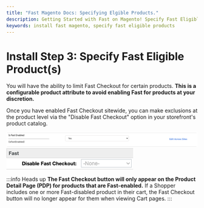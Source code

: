 ```yaml
---
title: "Fast Magento Docs: Specifying Elgible Products."
description: Getting Started with Fast on Magento! Specify Fast Eligible Product(s)
keywords: install fast magento, specify fast eligible products
---
```


# Install Step 3: Specify Fast Eligible Product(s)

You will have the ability to limit Fast Checkout for certain products. **This is a configurable product attribute to avoid enabling Fast for products at your discretion.**

Once you have enabled Fast Checkout sitewide, you can make exclusions at the product level via the "Disable Fast Checkout" option in your storefront's product catalog.

<img alt="show fast button input set to no" src="./images/image8.png"/>

<img alt="show fast button input set to no" src="./images/image2.png"/>

:::info Heads up
**The Fast Checkout button will only appear on the Product Detail Page (PDP) for products that are Fast-enabled.** If a Shopper includes one or more Fast-disabled product in their cart, the Fast Checkout button will no longer appear for them when viewing Cart pages.
:::
